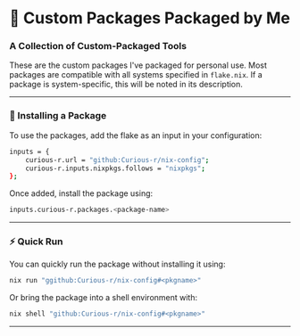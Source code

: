 # 🚀 Custom Packages Packaged by Me

### A Collection of Custom-Packaged Tools

These are the custom packages I've packaged for personal use.
Most packages are compatible with all systems specified in `flake.nix`. If a package is system-specific, this will be noted in its description.

---

### 🔨 Installing a Package

To use the packages, add the flake as an input in your configuration:

```bash
inputs = {
    curious-r.url = "github:Curious-r/nix-config";
    curious-r.inputs.nixpkgs.follows = "nixpkgs";
};
```

Once added, install the package using:

```bash
inputs.curious-r.packages.<package-name>
```

---

### ⚡ Quick Run

You can quickly run the package without installing it using:

```bash
nix run "ggithub:Curious-r/nix-config#<pkgname>"
```

Or bring the package into a shell environment with:

```bash
nix shell "github:Curious-r/nix-config#<pkgname>"
```

---

